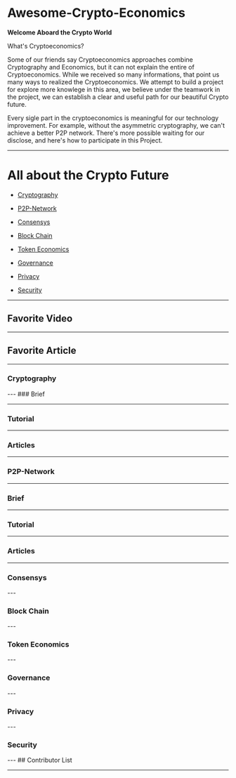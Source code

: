 # Awesome-Crypto-Economics


**Welcome Aboard the Crypto World**

What's Cryptoeconomics?

Some of our friends say Cryptoeconomics approaches combine Cryptography and Economics, but it can not explain the entire of Cryptoeconomics. While we received so many informations, that point us many ways to realized the Cryptoeconomics. We attempt to build a project for explore more knowlege in this area, we believe under the teamwork in the project, we can establish a clear and useful path for our beautiful Crypto future.

Every sigle part in the cryptoeconomics is meaningful for our technology improvement. For example, without the asymmetric cryptography, we can't achieve a better P2P network. There's more possible waiting for our disclose, and here's how to participate in this Project.

--- 

# All about the Crypto Future

- [Cryptography](#11)
 
- [P2P-Network](#12)
   
- [Consensys](#13)
  
- [Block Chain](#14)
  
- [Token Economics](#15)
  
- [Governance](#16)
  
- [Privacy](#17)

- [Security](#18)



--- 

## Favorite Video



--- 

## Favorite Article



--- 

<h3 id="11">Cryptography</h3>
--- 
### Brief

---
### Tutorial

---
### Articles

--- 
<h3 id="12">P2P-Network</h3>

--- 
### Brief

---
### Tutorial

---
### Articles

--- 
<h3 id="13">Consensys</h3>
--- 
<h3 id="14">Block Chain</h3>
---
<h3 id="15">Token Economics</h3>
---
<h3 id="16">Governance</h3>
---
<h3 id="17">Privacy</h3>
---
<h3 id="18">Security</h3>
---
## Contributor List



--- 






